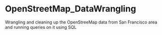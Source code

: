 # OpenStreetMap_DataWrangling
Wrangling and cleaning up the OpenStreeMap data from San Francisco area and running queries on it using SQL
